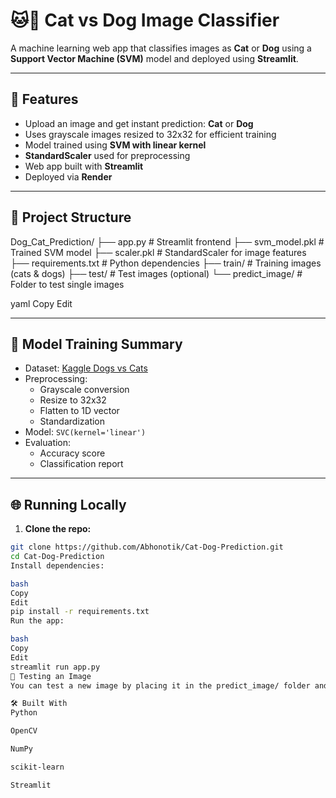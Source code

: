 # 🐱🐶 Cat vs Dog Image Classifier

A machine learning web app that classifies images as **Cat** or **Dog** using a **Support Vector Machine (SVM)** model and deployed using **Streamlit**.

---

## 🚀 Features

- Upload an image and get instant prediction: **Cat** or **Dog**
- Uses grayscale images resized to 32x32 for efficient training
- Model trained using **SVM with linear kernel**
- **StandardScaler** used for preprocessing
- Web app built with **Streamlit**
- Deployed via **Render**

---

## 📁 Project Structure

Dog_Cat_Prediction/
├── app.py # Streamlit frontend
├── svm_model.pkl # Trained SVM model
├── scaler.pkl # StandardScaler for image features
├── requirements.txt # Python dependencies
├── train/ # Training images (cats & dogs)
├── test/ # Test images (optional)
└── predict_image/ # Folder to test single images

yaml
Copy
Edit

---

## 🧠 Model Training Summary

- Dataset: [Kaggle Dogs vs Cats](https://www.kaggle.com/c/dogs-vs-cats/data)
- Preprocessing:
  - Grayscale conversion
  - Resize to 32x32
  - Flatten to 1D vector
  - Standardization
- Model: `SVC(kernel='linear')`
- Evaluation:
  - Accuracy score
  - Classification report

---

## 🌐 Running Locally

1. **Clone the repo:**

```bash
git clone https://github.com/Abhonotik/Cat-Dog-Prediction.git
cd Cat-Dog-Prediction
Install dependencies:

bash
Copy
Edit
pip install -r requirements.txt
Run the app:

bash
Copy
Edit
streamlit run app.py
🧪 Testing an Image
You can test a new image by placing it in the predict_image/ folder and selecting it from the Streamlit interface.

🛠 Built With
Python

OpenCV

NumPy

scikit-learn

Streamlit

